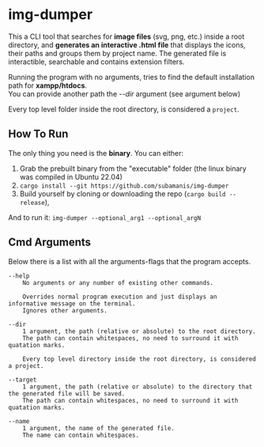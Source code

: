 # img-dumper

This a CLI tool that searches for <b>image files</b> (svg, png, etc.) inside a root directory, and <b>generates an interactive .html file</b> that displays the icons,
their paths and groups them by project name. The generated file is interactible, searchable and contains extension filters.

Running the program with no arguments, tries to find the default installation path for <b>xampp/htdocs</b>. </br>
You can provide another path the *--dir* argument (see argument below)

Every top level folder inside the root directory, is considered a `project`.

## How To Run
The only thing you need is the <b>binary</b>. You can either:
1) Grab the prebuilt binary from the "executable" folder (the linux binary was compiled in Ubuntu 22.04)
2) ```cargo install --git https://github.com/subamanis/img-dumper```
3) Build yourself by cloning or downloading the repo (```cargo build --release```),

And to run it:
```img-dumper --optional_arg1 --optional_argN``` 


## Cmd Arguments
Below there is a list with all the arguments-flags that the program accepts.
```
--help
    No arguments or any number of existing other commands.

    Overrides normal program execution and just displays an informative message on the terminal.
    Ignores other arguments.

--dir
    1 argument, the path (relative or absolute) to the root directory.
    The path can contain whitespaces, no need to surround it with quatation marks.

    Every top level directory inside the root directory, is considered a project.

--target 
    1 argument, the path (relative or absolute) to the directory that the generated file will be saved.
    The path can contain whitespaces, no need to surround it with quatation marks.

--name 
    1 argument, the name of the generated file.
    The name can contain whitespaces.
